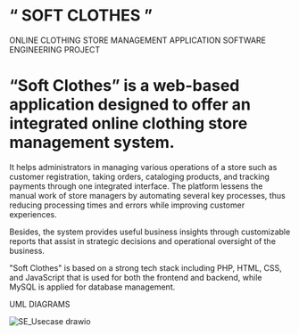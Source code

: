 # “ SOFT CLOTHES ”

ONLINE CLOTHING STORE MANAGEMENT APPLICATION
SOFTWARE ENGINEERING PROJECT


# “Soft Clothes” is a web-based application designed to offer an integrated online clothing store management system. 

It helps administrators in managing various operations of a store such as customer registration, taking orders, cataloging products, and tracking payments through one integrated interface. The platform lessens the manual work of store managers by automating several key processes, thus reducing processing times and errors while improving customer experiences. 

Besides, the system provides useful business insights through customizable reports that assist in strategic decisions and operational oversight of the business. 

"Soft Clothes" is based on a strong tech stack including PHP, HTML, CSS, and JavaScript that is used for both the frontend and backend, while MySQL is applied for database management. 

UML DIAGRAMS


![SE_Usecase drawio](https://github.com/user-attachments/assets/bda742b5-180e-44e9-838b-a1e48b373a98)
